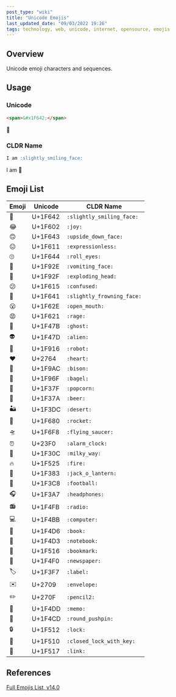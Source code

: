 ```yaml
---
post_type: "wiki" 
title: "Unicode Emojis"
last_updated_date: "09/03/2022 19:26"
tags: technology, web, unicode, internet, opensource, emojis 
---
```


## Overview

Unicode emoji characters and sequences.

## Usage

### Unicode

```html
<span>&#x1F642;</span>
```

<span>&#x1F642;</span>

### CLDR Name

```markdown
I am :slightly_smiling_face:
```

I am :slightly_smiling_face:

## Emoji List

| Emoji | Unicode | CLDR Name |
| - | - | - |
| :slightly_smiling_face: | U+1F642 | `:slightly_smiling_face:` |
| :joy: | U+1F602 | `:joy:` |
| :upside_down_face: |  U+1F643 | `:upside_down_face:` |
| :expressionless: | U+1F611 | `:expressionless:` | 
| :roll_eyes: | U+1F644 | `:roll_eyes:`|
| :vomiting_face: | U+1F92E | `:vomiting_face:` |
| :exploding_head: | U+1F92F | `:exploding_head:` |
| :confused: | U+1F615 | `:confused:` | 
| :slightly_frowning_face: | U+1F641 | `:slightly_frowning_face:` | 
| :open_mouth: | U+1F62E | `:open_mouth:` |
| :rage:| U+1F621 | `:rage:` |
| :ghost: | U+1F47B | `:ghost:` |
| :alien: | U+1F47D | `:alien:` |
| :robot: | U+1F916 | `:robot:` |
| :heart: | U+2764 | `:heart:` |
| :bison: | U+1F9AC | `:bison:` |
| :bagel: | U+1F96F | `:bagel:` |
| :popcorn: | U+1F37F | `:popcorn:`|
| :beer: | U+1F37A | `:beer:`|
| :desert: | U+1F3DC | `:desert:`|
| :rocket: | U+1F680 | `:rocket:`|
| :flying_saucer: | U+1F6F8 | `:flying_saucer:`|
| :alarm_clock: | U+23F0 | `:alarm_clock:`|
| :milky_way: | U+1F30C | `:milky_way:`|
| :fire: | U+1F525 | `:fire:`|
| :jack_o_lantern: | U+1F383 | `:jack_o_lantern:`|
| :football: | U+1F3C8 | `:football:` | 
| :headphones: | U+1F3A7 | `:headphones:`|
| :radio: | U+1F4FB | `:radio:`|
| :computer: | U+1F4BB | `:computer:` |
| :book: | U+1F4D6 | `:book:` |
| :notebook: | U+1F4D3 | `:notebook:`|
| :bookmark: | U+1F516| `:bookmark:`|
| :newspaper: | U+1F4F0 | `:newspaper:`|
| :label: | U+1F3F7| `:label:` |
| :envelope: | U+2709 | `:envelope:`|
| :pencil2: | U+270F | `:pencil2:` |
| :memo: | U+1F4DD | `:memo:` |
| :round_pushpin: | U+1F4CD | `:round_pushpin:`|
| :lock: | U+1F512 	| `:lock:`| 
| :closed_lock_with_key: | U+1F510 	|`:closed_lock_with_key:` |
| :link: | U+1F517 | `:link:` |

## References

[Full Emojis List, v14.0](https://unicode.org/emoji/charts/full-emoji-list.html)